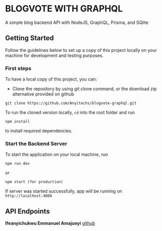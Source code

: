 # BLOGVOTE WITH GRAPHQL

A simple blog backend API with NodeJS, GraphQL, Prisma, and SQlite

## Getting Started

Follow the guidelines below to set up a copy of this project locally on your machine for development and testing purposes.

### First steps

To have a local copy of this project, you can:

- Clone the repository by using git clone command, or the download zip alternative provided on github

```
git clone https://github.com/Anyitechs/blogvote-graphql.git
```

To run the cloned version locally, `cd` into the root folder and run

```
npm install
```

to install required dependencies.


### Start the Backend Server

To start the application on your local machine, run

```
npm run dev
```

or

```
npm start (for production)
```

If server was started successfully, app will be running on `http://localhost:4000`

## API Endpoints

**Ifeanyichukwu Emmanuel Amajuoyi** [github](https://github.com/Anyitechs) 
